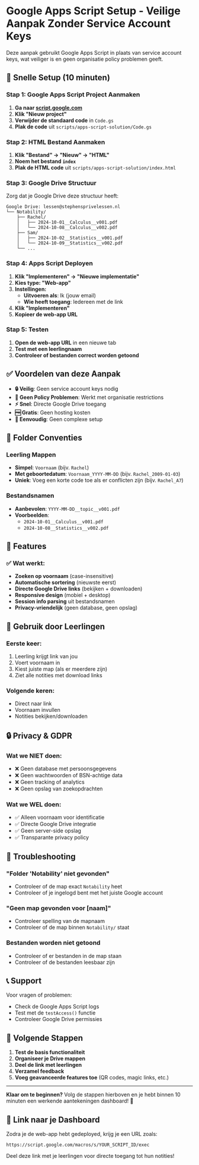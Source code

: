 # Google Apps Script Setup - Veilige Aanpak Zonder Service Account Keys

Deze aanpak gebruikt Google Apps Script in plaats van service account keys, wat veiliger is en geen organisatie policy problemen geeft.

## 🚀 **Snelle Setup (10 minuten)**

### **Stap 1: Google Apps Script Project Aanmaken**

1. **Ga naar [script.google.com](https://script.google.com)**
2. **Klik "Nieuw project"**
3. **Verwijder de standaard code** in `Code.gs`
4. **Plak de code** uit `scripts/apps-script-solution/Code.gs`

### **Stap 2: HTML Bestand Aanmaken**

1. **Klik "Bestand" → "Nieuw" → "HTML"**
2. **Noem het bestand `index`**
3. **Plak de HTML code** uit `scripts/apps-script-solution/index.html`

### **Stap 3: Google Drive Structuur**

Zorg dat je Google Drive deze structuur heeft:

```
Google Drive: lessen@stephensprivelessen.nl
└── Notability/
    ├── Rachel/
    │   ├── 2024-10-01__Calculus__v001.pdf
    │   └── 2024-10-08__Calculus__v002.pdf
    ├── Sam/
    │   ├── 2024-10-02__Statistics__v001.pdf
    │   └── 2024-10-09__Statistics__v002.pdf
    └── ...
```

### **Stap 4: Apps Script Deployen**

1. **Klik "Implementeren" → "Nieuwe implementatie"**
2. **Kies type: "Web-app"**
3. **Instellingen:**
   - **Uitvoeren als**: Ik (jouw email)
   - **Wie heeft toegang**: Iedereen met de link
4. **Klik "Implementeren"**
5. **Kopieer de web-app URL**

### **Stap 5: Testen**

1. **Open de web-app URL** in een nieuwe tab
2. **Test met een leerlingnaam**
3. **Controleer of bestanden correct worden getoond**

## ✅ **Voordelen van deze Aanpak**

- **🔒 Veilig**: Geen service account keys nodig
- **🚫 Geen Policy Problemen**: Werkt met organisatie restrictions
- **⚡ Snel**: Directe Google Drive toegang
- **🆓 Gratis**: Geen hosting kosten
- **🔧 Eenvoudig**: Geen complexe setup

## 📁 **Folder Conventies**

### **Leerling Mappen**
- **Simpel**: `Voornaam` (bijv. `Rachel`)
- **Met geboortedatum**: `Voornaam_YYYY-MM-DD` (bijv. `Rachel_2009-01-03`)
- **Uniek**: Voeg een korte code toe als er conflicten zijn (bijv. `Rachel_A7`)

### **Bestandsnamen**
- **Aanbevolen**: `YYYY-MM-DD__topic__v001.pdf`
- **Voorbeelden**:
  - `2024-10-01__Calculus__v001.pdf`
  - `2024-10-08__Statistics__v002.pdf`

## 🔧 **Features**

### **✅ Wat werkt:**
- **Zoeken op voornaam** (case-insensitive)
- **Automatische sortering** (nieuwste eerst)
- **Directe Google Drive links** (bekijken + downloaden)
- **Responsive design** (mobiel + desktop)
- **Session info parsing** uit bestandsnamen
- **Privacy-vriendelijk** (geen database, geen opslag)

## 📱 **Gebruik door Leerlingen**

### **Eerste keer:**
1. Leerling krijgt link van jou
2. Voert voornaam in
3. Kiest juiste map (als er meerdere zijn)
4. Ziet alle notities met download links

### **Volgende keren:**
- Direct naar link
- Voornaam invullen
- Notities bekijken/downloaden

## 🔒 **Privacy & GDPR**

### **Wat we NIET doen:**
- ❌ Geen database met persoonsgegevens
- ❌ Geen wachtwoorden of BSN-achtige data
- ❌ Geen tracking of analytics
- ❌ Geen opslag van zoekopdrachten

### **Wat we WEL doen:**
- ✅ Alleen voornaam voor identificatie
- ✅ Directe Google Drive integratie
- ✅ Geen server-side opslag
- ✅ Transparante privacy policy

## 🚨 **Troubleshooting**

### **"Folder 'Notability' niet gevonden"**
- Controleer of de map exact `Notability` heet
- Controleer of je ingelogd bent met het juiste Google account

### **"Geen map gevonden voor [naam]"**
- Controleer spelling van de mapnaam
- Controleer of de map binnen `Notability/` staat

### **Bestanden worden niet getoond**
- Controleer of er bestanden in de map staan
- Controleer of de bestanden leesbaar zijn

## 📞 **Support**

Voor vragen of problemen:
- Check de Google Apps Script logs
- Test met de `testAccess()` functie
- Controleer Google Drive permissies

## 🎯 **Volgende Stappen**

1. **Test de basis functionaliteit**
2. **Organiseer je Drive mappen**
3. **Deel de link met leerlingen**
4. **Verzamel feedback**
5. **Voeg geavanceerde features toe** (QR codes, magic links, etc.)

---

**Klaar om te beginnen?** Volg de stappen hierboven en je hebt binnen 10 minuten een werkende aantekeningen dashboard! 🎉

## 🔗 **Link naar je Dashboard**

Zodra je de web-app hebt gedeployed, krijg je een URL zoals:
```
https://script.google.com/macros/s/YOUR_SCRIPT_ID/exec
```

Deel deze link met je leerlingen voor directe toegang tot hun notities!
